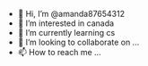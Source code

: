 - 👋 Hi, I’m @amanda87654312
- 👀 I’m interested in canada
- 🌱 I’m currently learning cs
- 💞️ I’m looking to collaborate on ...
- 📫 How to reach me ...

<!---
amanda87654312/amanda87654312 is a ✨ special ✨ repository because its `README.md` (this file) appears on your GitHub profile.
You can click the Preview link to take a look at your changes.
--->
